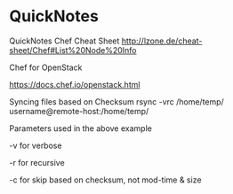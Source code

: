 # QuickNotes
QuickNotes
Chef Cheat Sheet
http://lzone.de/cheat-sheet/Chef#List%20Node%20Info

Chef for OpenStack

https://docs.chef.io/openstack.html

Syncing files based on Checksum 
rsync -vrc /home/temp/ username@remote-host:/home/temp/

Parameters used in the above example

-v for verbose

-r for recursive

-c for skip based on checksum, not mod-time & size
